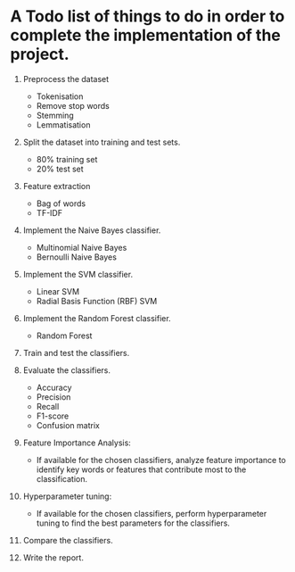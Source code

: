 # A Todo list of things to do in order to complete the implementation of the project.

1. Preprocess the dataset
    - Tokenisation
    - Remove stop words
    - Stemming
    - Lemmatisation

2. Split the dataset into training and test sets.
    - 80% training set
    - 20% test set

3. Feature extraction
    - Bag of words
    - TF-IDF

4. Implement the Naive Bayes classifier.
    - Multinomial Naive Bayes
    - Bernoulli Naive Bayes

5. Implement the SVM classifier.
    - Linear SVM
    - Radial Basis Function (RBF) SVM

6. Implement the Random Forest classifier.
    - Random Forest

7. Train and test the classifiers.

8. Evaluate the classifiers.
    - Accuracy
    - Precision
    - Recall
    - F1-score
    - Confusion matrix

9. Feature Importance Analysis:
    - If available for the chosen classifiers, analyze feature importance to identify key words or features that contribute most to the classification.

10. Hyperparameter tuning:
    - If available for the chosen classifiers, perform hyperparameter tuning to find the best parameters for the classifiers.

11. Compare the classifiers.

12. Write the report.
